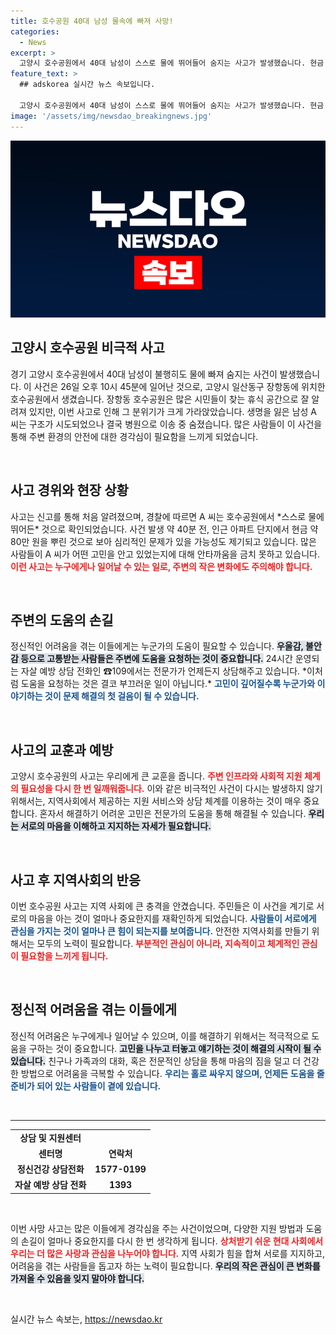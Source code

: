 ```yaml
---
title: 호수공원 40대 남성 물속에 빠져 사망!
categories:
  - News
excerpt: >
  고양시 호수공원에서 40대 남성이 스스로 물에 뛰어들어 숨지는 사고가 발생했습니다. 현금 80만 원을 노상에 뿌린 의문의 행동 뒤에 숨겨진 진실은 무엇일까요?
feature_text: >
  ## adskorea 실시간 뉴스 속보입니다.

  고양시 호수공원에서 40대 남성이 스스로 물에 뛰어들어 숨지는 사고가 발생했습니다. 현금 80만 원을 노상에 뿌린 의문의 행동 뒤에 숨겨진 진실은 무엇일까요?
image: '/assets/img/newsdao_breakingnews.jpg'
---
```


<p><img src="/assets/img/newsdao_breakingnews.jpg" alt="adskorea 속보" /></p>

<h2 data-ke-size="size26">고양시 호수공원 비극적 사고</h2>

<p data-ke-size="size16">경기 고양시 호수공원에서 40대 남성이 불행히도 물에 빠져 숨지는 사건이 발생했습니다. 이 사건은 26일 오후 10시 45분에 일어난 것으로, 고양시 일산동구 장항동에 위치한 호수공원에서 생겼습니다. 장항동 호수공원은 많은 시민들이 찾는 휴식 공간으로 잘 알려져 있지만, 이번 사고로 인해 그 분위기가 크게 가라앉았습니다. 생명을 잃은 남성 A 씨는 구조가 시도되었으나 결국 병원으로 이송 중 숨졌습니다. 많은 사람들이 이 사건을 통해 주변 환경의 안전에 대한 경각심이 필요함을 느끼게 되었습니다.</p>

<p data-ke-size="size16">&nbsp;</p>

<h2 data-ke-size="size26">사고 경위와 현장 상황</h2>

<p data-ke-size="size16">사고는 신고를 통해 처음 알려졌으며, 경찰에 따르면 A 씨는 호수공원에서 *스스로 물에 뛰어든* 것으로 확인되었습니다. 사건 발생 약 40분 전, 인근 아파트 단지에서 현금 약 80만 원을 뿌린 것으로 보아 심리적인 문제가 있을 가능성도 제기되고 있습니다. 많은 사람들이 A 씨가 어떤 고민을 안고 있었는지에 대해 안타까움을 금치 못하고 있습니다. <b><span style="color: #ee2323;">이런 사고는 누구에게나 일어날 수 있는 일로, 주변의 작은 변화에도 주의해야 합니다.</span></b></p>

<p data-ke-size="size16">&nbsp;</p>

<h2 data-ke-size="size26">주변의 도움의 손길</h2>

<p data-ke-size="size16">정신적인 어려움을 겪는 이들에게는 누군가의 도움이 필요할 수 있습니다. <b><span style="background-color: #21538527;">우울감, 불안감 등으로 고통받는 사람들은 주변에 도움을 요청하는 것이 중요합니다.</span></b> 24시간 운영되는 자살 예방 상담 전화인 ☎109에서는 전문가가 언제든지 상담해주고 있습니다. *이처럼 도움을 요청하는 것은 결코 부끄러운 일이 아닙니다.* <b><span style="color: #1a5490;">고민이 깊어질수록 누군가와 이야기하는 것이 문제 해결의 첫 걸음이 될 수 있습니다.</span></b></p>

<p data-ke-size="size16">&nbsp;</p>

<h2 data-ke-size="size26">사고의 교훈과 예방</h2>

<p data-ke-size="size16">고양시 호수공원의 사고는 우리에게 큰 교훈을 줍니다. <b><span style="color: #ee2323;">주변 인프라와 사회적 지원 체계의 필요성을 다시 한 번 일깨워줍니다.</span></b> 이와 같은 비극적인 사건이 다시는 발생하지 않기 위해서는, 지역사회에서 제공하는 지원 서비스와 상담 체계를 이용하는 것이 매우 중요합니다. 혼자서 해결하기 어려운 고민은 전문가의 도움을 통해 해결될 수 있습니다. <b><span style="background-color: #21538527;">우리는 서로의 마음을 이해하고 지지하는 자세가 필요합니다.</span></b></p>

<p data-ke-size="size16">&nbsp;</p>

<h2 data-ke-size="size26">사고 후 지역사회의 반응</h2>

<p data-ke-size="size16">이번 호수공원 사고는 지역 사회에 큰 충격을 안겼습니다. 주민들은 이 사건을 계기로 서로의 마음을 아는 것이 얼마나 중요한지를 재확인하게 되었습니다. <b><span style="color: #1a5490;">사람들이 서로에게 관심을 가지는 것이 얼마나 큰 힘이 되는지를 보여줍니다.</span></b> 안전한 지역사회를 만들기 위해서는 모두의 노력이 필요합니다. <b><span style="color: #ee2323;">부분적인 관심이 아니라, 지속적이고 체계적인 관심이 필요함을 느끼게 됩니다.</span></b></p>

<p data-ke-size="size16">&nbsp;</p>

<h2 data-ke-size="size26">정신적 어려움을 겪는 이들에게</h2>

<p data-ke-size="size16">정신적 어려움은 누구에게나 일어날 수 있으며, 이를 해결하기 위해서는 적극적으로 도움을 구하는 것이 중요합니다. <b><span style="background-color: #21538527;">고민을 나누고 터놓고 얘기하는 것이 해결의 시작이 될 수 있습니다.</span></b> 친구나 가족과의 대화, 혹은 전문적인 상담을 통해 마음의 짐을 덜고 더 건강한 방법으로 어려움을 극복할 수 있습니다. <b><span style="color: #1a5490;">우리는 홀로 싸우지 않으며, 언제든 도움을 줄 준비가 되어 있는 사람들이 곁에 있습니다.</span></b></p>

<p data-ke-size="size16">&nbsp;</p>

<hr>

<table style="width: 100%; border-collapse: collapse;">
<tr>
<td style="text-align: center; height: 17px;"><b>상담 및 지원센터</b></td>
</tr>
<tr>
<td style="text-align: center; height: 17px;"><b>센터명</b></td>
<td style="text-align: center; height: 17px;"><b>연락처</b></td>
</tr>
<tr>
<td style="text-align: center; height: 17px;"><b>정신건강 상담전화</b></td>
<td style="text-align: center; height: 17px;"><b>1577-0199</b></td>
</tr>
<tr>
<td style="text-align: center; height: 17px;"><b>자살 예방 상담 전화</b></td>
<td style="text-align: center; height: 17px;"><b>1393</b></td>
</tr>
</table>

<p data-ke-size="size16">&nbsp;</p>

<p data-ke-size="size16">이번 사망 사고는 많은 이들에게 경각심을 주는 사건이었으며, 다양한 지원 방법과 도움의 손길이 얼마나 중요한지를 다시 한 번 생각하게 됩니다. <b><span style="color: #ee2323;">상처받기 쉬운 현대 사회에서 우리는 더 많은 사랑과 관심을 나누어야 합니다.</span></b> 지역 사회가 힘을 합쳐 서로를 지지하고, 어려움을 겪는 사람들을 돕고자 하는 노력이 필요합니다. <b><span style="background-color: #21538527;">우리의 작은 관심이 큰 변화를 가져올 수 있음을 잊지 말아야 합니다.</span></b></p>

<p data-ke-size="size16">&nbsp;</p>
실시간 뉴스 속보는, <a href="https://newsdao.kr" rel="dofollow">https://newsdao.kr</a>



